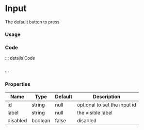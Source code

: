 <script setup>
import {YInputEmail} from 'bedrock-menu-vue3'
</script>

# Input

The default button to press

<DemoContainer>
  <y-input-email label="Email" hint-text="some help text here" secondary-label="forgottie pw?" more-help-description="fdafdadsf" inline-icon="y-icon icon icon-users"/>
</DemoContainer>

### Usage


### Code
::: details Code
```js


```
:::



### Properties

| Name     | Type    | Default | Description                  |
|----------|---------|---------|------------------------------|
| id       | string  | null    | optional to set the input id |
| label    | string  | null    | the visible label            |
| disabled | boolean | false   | disabled                     |

